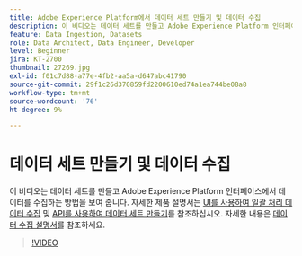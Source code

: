 ```yaml
---
title: Adobe Experience Platform에서 데이터 세트 만들기 및 데이터 수집
description: 이 비디오는 데이터 세트를 만들고 Adobe Experience Platform 인터페이스에서 데이터를 수집하는 방법을 보여 줍니다.
feature: Data Ingestion, Datasets
role: Data Architect, Data Engineer, Developer
level: Beginner
jira: KT-2700
thumbnail: 27269.jpg
exl-id: f01c7d88-a77e-4fb2-aa5a-d647abc41790
source-git-commit: 29f1c26d370859fd2200610ed74a1ea744be08a8
workflow-type: tm+mt
source-wordcount: '76'
ht-degree: 9%

---
```


# 데이터 세트 만들기 및 데이터 수집

이 비디오는 데이터 세트를 만들고 Adobe Experience Platform 인터페이스에서 데이터를 수집하는 방법을 보여 줍니다. 자세한 제품 설명서는 [UI를 사용하여 일괄 처리 데이터 수집](https://experienceleague.adobe.com/docs/experience-platform/ingestion/tutorials/ingest-batch-data.html?lang=ko) 및 [API를 사용하여 데이터 세트 만들기](https://experienceleague.adobe.com/docs/experience-platform/catalog/datasets/create.html)를 참조하십시오. 자세한 내용은 [데이터 수집 설명서](https://experienceleague.adobe.com/docs/experience-platform/ingestion/home.html?lang=ko)를 참조하세요.

>[!VIDEO](https://video.tv.adobe.com/v/27269?learn=on)


